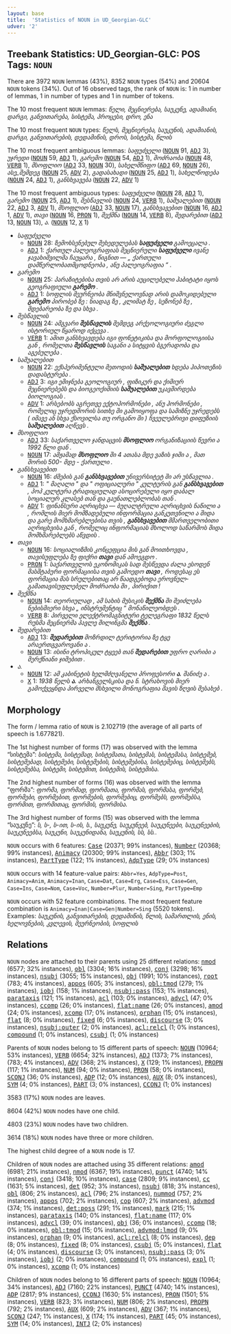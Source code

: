 ```yaml
---
layout: base
title:  'Statistics of NOUN in UD_Georgian-GLC'
udver: '2'
---
```


## Treebank Statistics: UD_Georgian-GLC: POS Tags: `NOUN`

There are 3972 `NOUN` lemmas (43%), 8352 `NOUN` types (54%) and 20604 `NOUN` tokens (34%).
Out of 16 observed tags, the rank of `NOUN` is: 1 in number of lemmas, 1 in number of types and 1 in number of tokens.

The 10 most frequent `NOUN` lemmas: <em>წელი, მეცნიერება, საუკუნე, ადამიანი, დარგი, განვითარება, სისტემა, პროცესი, დრო, ენა</em>

The 10 most frequent `NOUN` types:  <em>წელს, მეცნიერება, საუკუნის, ადამიანის, დარგი, განვითარების, დედამიწის, დროს, სისტემა, წლის</em>

The 10 most frequent ambiguous lemmas: <em>საფუძველი</em> (<tt><a href="ka_glc-pos-NOUN.html">NOUN</a></tt> 91, <tt><a href="ka_glc-pos-ADJ.html">ADJ</a></tt> 3), <em>უჯრედი</em> (<tt><a href="ka_glc-pos-NOUN.html">NOUN</a></tt> 59, <tt><a href="ka_glc-pos-ADJ.html">ADJ</a></tt> 1), <em>გარემო</em> (<tt><a href="ka_glc-pos-NOUN.html">NOUN</a></tt> 54, <tt><a href="ka_glc-pos-ADJ.html">ADJ</a></tt> 1), <em>მოძრაობა</em> (<tt><a href="ka_glc-pos-NOUN.html">NOUN</a></tt> 48, <tt><a href="ka_glc-pos-VERB.html">VERB</a></tt> 1), <em>მსოფლიო</em> (<tt><a href="ka_glc-pos-ADJ.html">ADJ</a></tt> 33, <tt><a href="ka_glc-pos-NOUN.html">NOUN</a></tt> 30), <em>სახელმწიფო</em> (<tt><a href="ka_glc-pos-ADJ.html">ADJ</a></tt> 69, <tt><a href="ka_glc-pos-NOUN.html">NOUN</a></tt> 26), <em>ასე_შემდეგ</em> (<tt><a href="ka_glc-pos-NOUN.html">NOUN</a></tt> 25, <tt><a href="ka_glc-pos-ADV.html">ADV</a></tt> 2), <em>გადასახადი</em> (<tt><a href="ka_glc-pos-NOUN.html">NOUN</a></tt> 25, <tt><a href="ka_glc-pos-ADJ.html">ADJ</a></tt> 1), <em>სახელწოდება</em> (<tt><a href="ka_glc-pos-NOUN.html">NOUN</a></tt> 24, <tt><a href="ka_glc-pos-ADJ.html">ADJ</a></tt> 1), <em>განსხვავება</em> (<tt><a href="ka_glc-pos-NOUN.html">NOUN</a></tt> 22, <tt><a href="ka_glc-pos-ADV.html">ADV</a></tt> 1)

The 10 most frequent ambiguous types:  <em>საფუძველი</em> (<tt><a href="ka_glc-pos-NOUN.html">NOUN</a></tt> 28, <tt><a href="ka_glc-pos-ADJ.html">ADJ</a></tt> 1), <em>გარემო</em> (<tt><a href="ka_glc-pos-NOUN.html">NOUN</a></tt> 25, <tt><a href="ka_glc-pos-ADJ.html">ADJ</a></tt> 1), <em>შესწავლის</em> (<tt><a href="ka_glc-pos-NOUN.html">NOUN</a></tt> 24, <tt><a href="ka_glc-pos-VERB.html">VERB</a></tt> 1), <em>საშუალებით</em> (<tt><a href="ka_glc-pos-NOUN.html">NOUN</a></tt> 22, <tt><a href="ka_glc-pos-ADJ.html">ADJ</a></tt> 3, <tt><a href="ka_glc-pos-ADV.html">ADV</a></tt> 1), <em>მსოფლიო</em> (<tt><a href="ka_glc-pos-ADJ.html">ADJ</a></tt> 33, <tt><a href="ka_glc-pos-NOUN.html">NOUN</a></tt> 17), <em>განსხვავებით</em> (<tt><a href="ka_glc-pos-NOUN.html">NOUN</a></tt> 16, <tt><a href="ka_glc-pos-ADJ.html">ADJ</a></tt> 1, <tt><a href="ka_glc-pos-ADV.html">ADV</a></tt> 1), <em>თავი</em> (<tt><a href="ka_glc-pos-NOUN.html">NOUN</a></tt> 16, <tt><a href="ka_glc-pos-PRON.html">PRON</a></tt> 1), <em>შექმნა</em> (<tt><a href="ka_glc-pos-NOUN.html">NOUN</a></tt> 14, <tt><a href="ka_glc-pos-VERB.html">VERB</a></tt> 8), <em>შედარებით</em> (<tt><a href="ka_glc-pos-ADJ.html">ADJ</a></tt> 13, <tt><a href="ka_glc-pos-NOUN.html">NOUN</a></tt> 13), <em>ა.</em> (<tt><a href="ka_glc-pos-NOUN.html">NOUN</a></tt> 12, <tt><a href="ka_glc-pos-X.html">X</a></tt> 1)


* <em>საფუძველი</em>
  * <tt><a href="ka_glc-pos-NOUN.html">NOUN</a></tt> 28: <em>ზემოხსენებულ შეხედულებას <b>საფუძველი</b> გამოეცალა .</em>
  * <tt><a href="ka_glc-pos-ADJ.html">ADJ</a></tt> 1: <em>ქართულ პალეოგრაფიას მეცნიერული <b>საფუძველი</b> ივანე ჯავახიშვილმა ჩაუყარა , წიგნით — „ ქართული დამწერლობათმცოდნეობა , ანუ პალეოგრაფია “ .</em>
* <em>გარემო</em>
  * <tt><a href="ka_glc-pos-NOUN.html">NOUN</a></tt> 25: <em>პარაზიტებისა თვის არ არის აუცილებელი ჰაბიტატი იყოს გეოგრაფიული <b>გარემო</b> .</em>
  * <tt><a href="ka_glc-pos-ADJ.html">ADJ</a></tt> 1: <em>სოფლის მეურნეობა მნიშვნელოვნად არის დამოკიდებული <b>გარემო</b> პირობებ ზე : ნიადაგ ზე , კლიმატ ზე , სეზონებ ზე , მდებარეობა ზე და სხვა .</em>
* <em>შესწავლის</em>
  * <tt><a href="ka_glc-pos-NOUN.html">NOUN</a></tt> 24: <em>ამგვარი <b>შესწავლის</b> შემდეგ არქეოლოგიური ძეგლი ისტორიულ წყაროდ იქცევა .</em>
  * <tt><a href="ka_glc-pos-VERB.html">VERB</a></tt> 1: <em>ამით განსხვავდება იგი ფონეტიკისა და მორფოლოგიისა გან , რომელთა <b>შესწავლის</b> საგანი ა სიტყვის ბგერადობა და აგებულება .</em>
* <em>საშუალებით</em>
  * <tt><a href="ka_glc-pos-NOUN.html">NOUN</a></tt> 22: <em>ექსპერიმენტული მეთოდის <b>საშუალებით</b> ხდება ჰიპოთეზის დადასტურება .</em>
  * <tt><a href="ka_glc-pos-ADJ.html">ADJ</a></tt> 3: <em>იგი ემიჯნება გეოლოგიურ , ფიზიკურ და ქიმიურ მეცნიერებებს და ბიოგეოქიმიის <b>საშუალებით</b> უკავშირდება ბიოლოგიას .</em>
  * <tt><a href="ka_glc-pos-ADV.html">ADV</a></tt> 1: <em>არსებობს აგრეთვე ექტოჰორმონები , ანუ ჰორმონები , რომელიც უჯრედშორის სითხე ში გამოიყოფა და სამიზნე უჯრედებს ( იმავე ან სხვა ქსოვილსა თუ ორგანო ში ) ჩვეულებრივი დიფუზიის <b>საშუალებით</b> აღწევს .</em>
* <em>მსოფლიო</em>
  * <tt><a href="ka_glc-pos-ADJ.html">ADJ</a></tt> 33: <em>საქართველო ჯანდაცვის <b>მსოფლიო</b> ორგანიზაციის წევრი ა 1992 წლი დან .</em>
  * <tt><a href="ka_glc-pos-NOUN.html">NOUN</a></tt> 17: <em>ამჟამად <b>მსოფლიო</b> ში 4 ათასა მდე ვაზის ჯიში ა , მათ შორის 500- მდე - ქართული .</em>
* <em>განსხვავებით</em>
  * <tt><a href="ka_glc-pos-NOUN.html">NOUN</a></tt> 16: <em>ძმების გან <b>განსხვავებით</b> უნივერსიტეტ ში არ უსწავლია .</em>
  * <tt><a href="ka_glc-pos-ADJ.html">ADJ</a></tt> 1: <em>" მაღალი " და " ოფიციალური " კულტურის გან <b>განსხვავებით</b> , პოპ კულტურა ტრადიციულად ასოცირებული იყო დაბალ სოციალურ კლასებ თან და გაუნათლებლობას თან .</em>
  * <tt><a href="ka_glc-pos-ADV.html">ADV</a></tt> 1: <em>ფინანსური აღრიცხვა — ბუღალტრული აღრიცხვის ნაწილი ა , რომლის მიერ მომზადებული ინფორმაცია განკუთვნილი ა შიდა და გარე მომხმარებლებისა თვის , <b>განსხვავებით</b> მმართველობითი აღრიცხვისა გან , რომელიც ინფორმაციას მხოლოდ საწარმოს შიდა მომხმარებლებს აწვდის .</em>
* <em>თავი</em>
  * <tt><a href="ka_glc-pos-NOUN.html">NOUN</a></tt> 16: <em>სოციალიზმის კონცეფცია მის გან მოითხოვდა , თავისუფლება ზე ფიქრი <b>თავი</b> დან ამოეგდო .</em>
  * <tt><a href="ka_glc-pos-PRON.html">PRON</a></tt> 1: <em>საქართველოს ეკონომიკას სად შესწევდა ძალა ესოდენ მასშტაბური ფორმაციისა თვის გამოედო <b>თავი</b> , როდესაც ეს ფორმაცია მას სრულებითაც არ წაადგებოდა ეროვნულ-გამათავისუფლებელ მოძრაობა ში , პირიქით !</em>
* <em>შექმნა</em>
  * <tt><a href="ka_glc-pos-NOUN.html">NOUN</a></tt> 14: <em>თეორიულად , ამ სახის მუსიკის <b>შექმნა</b> ში შეიძლება ნებისმიერი სხვა „ ინსტრუმენტიც “ მონაწილეობდეს .</em>
  * <tt><a href="ka_glc-pos-VERB.html">VERB</a></tt> 8: <em>პირველი ელექტრომაგნიტური ტელეგრაფი 1832 წელს რუსმა მეცნიერმა პავლე შილინგმა <b>შექმნა</b> .</em>
* <em>შედარებით</em>
  * <tt><a href="ka_glc-pos-ADJ.html">ADJ</a></tt> 13: <em><b>შედარებით</b> მოზრდილ ტერიტორია ზე ტყე არაერთგვაროვანი ა .</em>
  * <tt><a href="ka_glc-pos-NOUN.html">NOUN</a></tt> 13: <em>ისინი ტროპიკულ ტყეებ თან <b>შედარებით</b> უფრო ღარიბი ა მერქნიანი ჯიშებით .</em>
* <em>ა.</em>
  * <tt><a href="ka_glc-pos-NOUN.html">NOUN</a></tt> 12: <em>ამ კაბინეტის ხელმძღვანელი პროფესორი <b>ა.</b> შანიძე ა .</em>
  * <tt><a href="ka_glc-pos-X.html">X</a></tt> 1: <em>1938 წელს <b>ა.</b> არხანგელსკისა და ნ. სტრახოვის მიერ გამოქვეყნდა პირველი მსხვილი მონოგრაფია შავის ზღვის შესახებ .</em>

## Morphology

The form / lemma ratio of `NOUN` is 2.102719 (the average of all parts of speech is 1.677821).

The 1st highest number of forms (17) was observed with the lemma “სისტემა”: <em>სისტემა, სისტემად, სისტემათა, სისტემას, სისტემასა, სისტემებ, სისტემებად, სისტემები, სისტემების, სისტემებისა, სისტემებიც, სისტემებს, სისტემებსა, სისტემი, სისტემით, სისტემის, სისტემისა</em>.

The 2nd highest number of forms (16) was observed with the lemma “ფორმა”: <em>ფორმა, ფორმად, ფორმათა, ფორმას, ფორმასა, ფორმებ, ფორმები, ფორმებით, ფორმების, ფორმებიც, ფორმებს, ფორმებსა, ფორმით, ფორმითაც, ფორმის, ფორმისა</em>.

The 3rd highest number of forms (15) was observed with the lemma “საუკუნე”: <em>ს, ს-, ს-ით, ს-ის, ს., საუკუნე, საუკუნეებ, საუკუნეები, საუკუნეების, საუკუნეებსა, საუკუნი, საუკუნიდანა, საუკუნის, სს, სს.</em>.

`NOUN` occurs with 6 features: <tt><a href="ka_glc-feat-Case.html">Case</a></tt> (20371; 99% instances), <tt><a href="ka_glc-feat-Number.html">Number</a></tt> (20368; 99% instances), <tt><a href="ka_glc-feat-Animacy.html">Animacy</a></tt> (20300; 99% instances), <tt><a href="ka_glc-feat-Abbr.html">Abbr</a></tt> (303; 1% instances), <tt><a href="ka_glc-feat-PartType.html">PartType</a></tt> (122; 1% instances), <tt><a href="ka_glc-feat-AdpType.html">AdpType</a></tt> (29; 0% instances)

`NOUN` occurs with 14 feature-value pairs: `Abbr=Yes`, `AdpType=Post`, `Animacy=Anim`, `Animacy=Inan`, `Case=Dat`, `Case=Erg`, `Case=Ess`, `Case=Gen`, `Case=Ins`, `Case=Nom`, `Case=Voc`, `Number=Plur`, `Number=Sing`, `PartType=Emp`

`NOUN` occurs with 52 feature combinations.
The most frequent feature combination is `Animacy=Inan|Case=Gen|Number=Sing` (5520 tokens).
Examples: <em>საუკუნის, განვითარების, დედამიწის, წლის, სამართლის, ენის, ხელოვნების, კვლევის, მეურნეობის, სოფლის</em>


## Relations

`NOUN` nodes are attached to their parents using 25 different relations: <tt><a href="ka_glc-dep-nmod.html">nmod</a></tt> (6577; 32% instances), <tt><a href="ka_glc-dep-obl.html">obl</a></tt> (3304; 16% instances), <tt><a href="ka_glc-dep-conj.html">conj</a></tt> (3298; 16% instances), <tt><a href="ka_glc-dep-nsubj.html">nsubj</a></tt> (3055; 15% instances), <tt><a href="ka_glc-dep-obj.html">obj</a></tt> (1991; 10% instances), <tt><a href="ka_glc-dep-root.html">root</a></tt> (783; 4% instances), <tt><a href="ka_glc-dep-appos.html">appos</a></tt> (605; 3% instances), <tt><a href="ka_glc-dep-obl-tmod.html">obl:tmod</a></tt> (279; 1% instances), <tt><a href="ka_glc-dep-iobj.html">iobj</a></tt> (158; 1% instances), <tt><a href="ka_glc-dep-nsubj-pass.html">nsubj:pass</a></tt> (153; 1% instances), <tt><a href="ka_glc-dep-parataxis.html">parataxis</a></tt> (121; 1% instances), <tt><a href="ka_glc-dep-acl.html">acl</a></tt> (103; 0% instances), <tt><a href="ka_glc-dep-advcl.html">advcl</a></tt> (47; 0% instances), <tt><a href="ka_glc-dep-ccomp.html">ccomp</a></tt> (26; 0% instances), <tt><a href="ka_glc-dep-flat-name.html">flat:name</a></tt> (26; 0% instances), <tt><a href="ka_glc-dep-amod.html">amod</a></tt> (24; 0% instances), <tt><a href="ka_glc-dep-xcomp.html">xcomp</a></tt> (17; 0% instances), <tt><a href="ka_glc-dep-orphan.html">orphan</a></tt> (15; 0% instances), <tt><a href="ka_glc-dep-flat.html">flat</a></tt> (8; 0% instances), <tt><a href="ka_glc-dep-fixed.html">fixed</a></tt> (6; 0% instances), <tt><a href="ka_glc-dep-discourse.html">discourse</a></tt> (3; 0% instances), <tt><a href="ka_glc-dep-nsubj-outer.html">nsubj:outer</a></tt> (2; 0% instances), <tt><a href="ka_glc-dep-acl-relcl.html">acl:relcl</a></tt> (1; 0% instances), <tt><a href="ka_glc-dep-compound.html">compound</a></tt> (1; 0% instances), <tt><a href="ka_glc-dep-csubj.html">csubj</a></tt> (1; 0% instances)

Parents of `NOUN` nodes belong to 15 different parts of speech: <tt><a href="ka_glc-pos-NOUN.html">NOUN</a></tt> (10964; 53% instances), <tt><a href="ka_glc-pos-VERB.html">VERB</a></tt> (6654; 32% instances), <tt><a href="ka_glc-pos-ADJ.html">ADJ</a></tt> (1373; 7% instances),  (783; 4% instances), <tt><a href="ka_glc-pos-ADV.html">ADV</a></tt> (368; 2% instances), <tt><a href="ka_glc-pos-X.html">X</a></tt> (129; 1% instances), <tt><a href="ka_glc-pos-PROPN.html">PROPN</a></tt> (117; 1% instances), <tt><a href="ka_glc-pos-NUM.html">NUM</a></tt> (94; 0% instances), <tt><a href="ka_glc-pos-PRON.html">PRON</a></tt> (58; 0% instances), <tt><a href="ka_glc-pos-SCONJ.html">SCONJ</a></tt> (36; 0% instances), <tt><a href="ka_glc-pos-ADP.html">ADP</a></tt> (12; 0% instances), <tt><a href="ka_glc-pos-AUX.html">AUX</a></tt> (8; 0% instances), <tt><a href="ka_glc-pos-SYM.html">SYM</a></tt> (4; 0% instances), <tt><a href="ka_glc-pos-PART.html">PART</a></tt> (3; 0% instances), <tt><a href="ka_glc-pos-CCONJ.html">CCONJ</a></tt> (1; 0% instances)

3583 (17%) `NOUN` nodes are leaves.

8604 (42%) `NOUN` nodes have one child.

4803 (23%) `NOUN` nodes have two children.

3614 (18%) `NOUN` nodes have three or more children.

The highest child degree of a `NOUN` node is 17.

Children of `NOUN` nodes are attached using 35 different relations: <tt><a href="ka_glc-dep-amod.html">amod</a></tt> (6981; 21% instances), <tt><a href="ka_glc-dep-nmod.html">nmod</a></tt> (6367; 19% instances), <tt><a href="ka_glc-dep-punct.html">punct</a></tt> (4740; 14% instances), <tt><a href="ka_glc-dep-conj.html">conj</a></tt> (3418; 10% instances), <tt><a href="ka_glc-dep-case.html">case</a></tt> (2809; 9% instances), <tt><a href="ka_glc-dep-cc.html">cc</a></tt> (1631; 5% instances), <tt><a href="ka_glc-dep-det.html">det</a></tt> (952; 3% instances), <tt><a href="ka_glc-dep-nsubj.html">nsubj</a></tt> (818; 3% instances), <tt><a href="ka_glc-dep-obl.html">obl</a></tt> (806; 2% instances), <tt><a href="ka_glc-dep-acl.html">acl</a></tt> (796; 2% instances), <tt><a href="ka_glc-dep-nummod.html">nummod</a></tt> (757; 2% instances), <tt><a href="ka_glc-dep-appos.html">appos</a></tt> (702; 2% instances), <tt><a href="ka_glc-dep-cop.html">cop</a></tt> (607; 2% instances), <tt><a href="ka_glc-dep-advmod.html">advmod</a></tt> (374; 1% instances), <tt><a href="ka_glc-dep-det-poss.html">det:poss</a></tt> (291; 1% instances), <tt><a href="ka_glc-dep-mark.html">mark</a></tt> (215; 1% instances), <tt><a href="ka_glc-dep-parataxis.html">parataxis</a></tt> (140; 0% instances), <tt><a href="ka_glc-dep-flat-name.html">flat:name</a></tt> (117; 0% instances), <tt><a href="ka_glc-dep-advcl.html">advcl</a></tt> (39; 0% instances), <tt><a href="ka_glc-dep-obj.html">obj</a></tt> (36; 0% instances), <tt><a href="ka_glc-dep-ccomp.html">ccomp</a></tt> (18; 0% instances), <tt><a href="ka_glc-dep-obl-tmod.html">obl:tmod</a></tt> (15; 0% instances), <tt><a href="ka_glc-dep-advmod-lmod.html">advmod:lmod</a></tt> (9; 0% instances), <tt><a href="ka_glc-dep-orphan.html">orphan</a></tt> (9; 0% instances), <tt><a href="ka_glc-dep-acl-relcl.html">acl:relcl</a></tt> (8; 0% instances), <tt><a href="ka_glc-dep-dep.html">dep</a></tt> (8; 0% instances), <tt><a href="ka_glc-dep-fixed.html">fixed</a></tt> (8; 0% instances), <tt><a href="ka_glc-dep-csubj.html">csubj</a></tt> (5; 0% instances), <tt><a href="ka_glc-dep-flat.html">flat</a></tt> (4; 0% instances), <tt><a href="ka_glc-dep-discourse.html">discourse</a></tt> (3; 0% instances), <tt><a href="ka_glc-dep-nsubj-pass.html">nsubj:pass</a></tt> (3; 0% instances), <tt><a href="ka_glc-dep-iobj.html">iobj</a></tt> (2; 0% instances), <tt><a href="ka_glc-dep-compound.html">compound</a></tt> (1; 0% instances), <tt><a href="ka_glc-dep-expl.html">expl</a></tt> (1; 0% instances), <tt><a href="ka_glc-dep-xcomp.html">xcomp</a></tt> (1; 0% instances)

Children of `NOUN` nodes belong to 16 different parts of speech: <tt><a href="ka_glc-pos-NOUN.html">NOUN</a></tt> (10964; 34% instances), <tt><a href="ka_glc-pos-ADJ.html">ADJ</a></tt> (7160; 22% instances), <tt><a href="ka_glc-pos-PUNCT.html">PUNCT</a></tt> (4740; 14% instances), <tt><a href="ka_glc-pos-ADP.html">ADP</a></tt> (2817; 9% instances), <tt><a href="ka_glc-pos-CCONJ.html">CCONJ</a></tt> (1630; 5% instances), <tt><a href="ka_glc-pos-PRON.html">PRON</a></tt> (1501; 5% instances), <tt><a href="ka_glc-pos-VERB.html">VERB</a></tt> (823; 3% instances), <tt><a href="ka_glc-pos-NUM.html">NUM</a></tt> (806; 2% instances), <tt><a href="ka_glc-pos-PROPN.html">PROPN</a></tt> (792; 2% instances), <tt><a href="ka_glc-pos-AUX.html">AUX</a></tt> (609; 2% instances), <tt><a href="ka_glc-pos-ADV.html">ADV</a></tt> (367; 1% instances), <tt><a href="ka_glc-pos-SCONJ.html">SCONJ</a></tt> (247; 1% instances), <tt><a href="ka_glc-pos-X.html">X</a></tt> (174; 1% instances), <tt><a href="ka_glc-pos-PART.html">PART</a></tt> (45; 0% instances), <tt><a href="ka_glc-pos-SYM.html">SYM</a></tt> (14; 0% instances), <tt><a href="ka_glc-pos-INTJ.html">INTJ</a></tt> (2; 0% instances)

